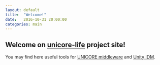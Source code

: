 ```yaml
---
layout: default
title:  "Welcome!"
date:   2016-10-31 20:00:00
categories: main
---
```


## Welcome on [unicore-life](https://unicore-life.github.io/) project site! 

You may find here useful tools for [UNICORE middleware][unicore] and [Unity IDM][unity].

[unicore]: http://unicore.eu
[unity]:   http://unity-idm.eu
